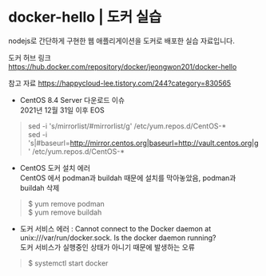 # docker-hello | 도커 실습

nodejs로 간단하게 구현한 웹 애플리게이션을 도커로 배포한 실습 자료입니다.

도커 허브 링크
https://hub.docker.com/repository/docker/jeongwon201/docker-hello

참고 자료
https://happycloud-lee.tistory.com/244?category=830565



- CentOS 8.4 Server 다운로드 이슈 <br />
2021년 12월 31일 이후 EOS
> sed -i 's/mirrorlist/#mirrorlist/g' /etc/yum.repos.d/CentOS-* <br />
> sed -i 's|#baseurl=http://mirror.centos.org|baseurl=http://vault.centos.org|g' /etc/yum.repos.d/CentOS-*

- CentOS 도커 설치 에러 <br />
CentOS 에서 podman과 buildah 때문에 설치를 막아놓았음, podman과 buildah 삭제
> $ yum remove podman <br />
> $ yum remove buildah

- 도커 서비스 에러 : Cannot connect to the Docker daemon at unix:///var/run/docker.sock. Is the docker daemon running? <br />
도커 서비스가 실행중인 상태가 아니기 때문에 발생하는 오류
> $ systemctl start docker
